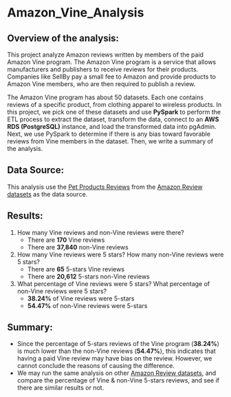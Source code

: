 # Amazon_Vine_Analysis

## Overview of the analysis:

This project analyze Amazon reviews written by members of the paid Amazon Vine program. The Amazon Vine program is a service that allows manufacturers and publishers to receive reviews for their products. Companies like SellBy pay a small fee to Amazon and provide products to Amazon Vine members, who are then required to publish a review.

The Amazon Vine program has about 50 datasets. Each one contains reviews of a specific product, from clothing apparel to wireless products. In this project, we pick one of these datasets and use **PySpark** to perform the ETL process to extract the dataset, transform the data, connect to an **AWS RDS (PostgreSQL)** instance, and load the transformed data into pgAdmin. Next, we use PySpark to determine if there is any bias toward favorable reviews from Vine members in the dataset. Then, we write a summary of the analysis.

## Data Source:
This analysis use the [Pet Products Reviews](https://s3.amazonaws.com/amazon-reviews-pds/tsv/amazon_reviews_us_Pet_Products_v1_00.tsv.gz) from the [Amazon Review datasets](https://s3.amazonaws.com/amazon-reviews-pds/tsv/index.txt) as the data source.

## Results:
1. How many Vine reviews and non-Vine reviews were there?
    * There are **170** Vine reviews
    * There are **37,840** non-Vine reviews
2. How many Vine reviews were 5 stars? How many non-Vine reviews were 5 stars?
    * There are **65** 5-stars Vine reviews
    * There are **20,612** 5-stars non-Vine reviews
3. What percentage of Vine reviews were 5 stars? What percentage of non-Vine reviews were 5 stars?
    * **38.24%** of Vine reviews were 5-stars
    * **54.47%** of non-Vine reviews were 5-stars

## Summary:
* Since the percentage of 5-stars reviews of the Vine program 
(**38.24%**) is much lower than the non-Vine reviews (**54.47%**), this indicates that having a paid Vine review may have bias on the review. However, we cannot conclude the reasons of causing the difference.
* We may run the same analysis on other [Amazon Review datasets](https://s3.amazonaws.com/amazon-reviews-pds/tsv/index.txt), and compare the percentage of Vine & non-Vine 5-stars reviews, and see if there are similar results or not.
